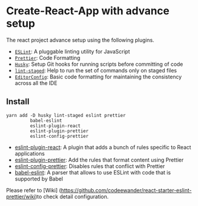 # Create-React-App with advance setup

The react project advance setup using the following plugins.

-   [`ESLint`](https://eslint.org/): A pluggable linting utility for JavaScript
-   [`Prettier`](https://prettier.io/): Code Formatting
-   [`Husky`](https://github.com/typicode/husky): Setup Git hooks for running scripts before committing of code
-   [`lint-staged`](https://github.com/okonet/lint-staged): Help to run the set of commands only on staged files
-   [`EditorConfig`](https://editorconfig.org/): Basic code formatting for maintaining the consistency across all the IDE

## Install

```
yarn add -D husky lint-staged eslint prettier
         babel-eslint
         eslint-plugin-react
         eslint-plugin-prettier
         eslint-config-prettier
```

-   [eslint-plugin-react](https://github.com/yannickcr/eslint-plugin-react): A plugin that adds a bunch of rules specific to React applications
-   [eslint-plugin-prettier](https://github.com/prettier/eslint-plugin-prettier): Add the rules that format content using Prettier
-   [eslint-config-prettier](https://github.com/prettier/eslint-config-prettier): Disables rules that conflict with Prettier
-   [babel-eslint](https://github.com/babel/babel-eslint): A parser that allows to use ESLint with code that is supported by Babel

Please refer to [Wiki] (https://github.com/codeewander/react-starter-eslint-prettier/wiki)to check detail configuration.
